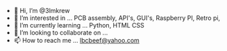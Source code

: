 - 👋 Hi, I’m @3lmkrew
- 👀 I’m interested in ... PCB assembly, API's, GUI's, Raspberry PI, Retro pi, 
- 🌱 I’m currently learning ... Python, HTML CSS
- 💞️ I’m looking to collaborate on ... 
- 📫 How to reach me ... lbcbeef@yahoo.com

<!---
3lmkrew/3lmkrew is a ✨ special ✨ repository because its `README.md` (this file) appears on your GitHub profile.
You can click the Preview link to take a look at your changes.
--->
